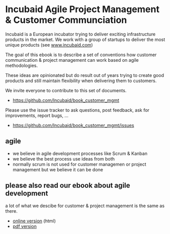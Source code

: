# Incubaid Agile Project Management & Customer Communciation

Incubaid is a European incubator trying to deliver exciting infrastructure products in the market.
We work with a group of startups to deliver the most unique products (see www.incubaid.com)

The goal of this ebook is to describe a set of conventions how customer communication & project management can work based on agile methodologies. 

These ideas are opinionated but do result out of years trying to create good products and still maintain flexibility when delivering them to customers.

We invite everyone to contribute to this set of documents.

* https://github.com/Incubaid/book_customer_mgmt

Please use the issue tracker to ask questions, post feedback, ask for improvements, report bugs, ...

* https://github.com/Incubaid/book_customer_mgmt/issues

## agile

- we believe in agile development processes like Scrum & Kanban
- we believe the best process use ideas from both
- normally scrum is not used for customer managemen or project management but we believe it can be done

## please also read our ebook about agile development

a lot of what we descibe for customer & project management is the same as there.

- [online version](https://gig.gitbooks.io/agile/content/) (html)
- [pdf version](https://www.gitbook.com/download/pdf/book/gig/agile)


